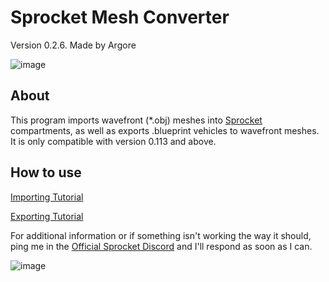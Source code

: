 # Sprocket Mesh Converter
Version 0.2.6. Made by Argore

![image](https://user-images.githubusercontent.com/45431685/150868568-5d657c4c-4c31-47ff-bc47-70cae00b9b59.png)


## About

This program imports wavefront (\*.obj) meshes into [Sprocket](https://store.steampowered.com/app/1674170/Sprocket/) compartments, as well as exports .blueprint vehicles to wavefront meshes. It is only compatible with version 0.113 and above.

## How to use 

[Importing Tutorial](https://github.com/ArgoreOfficial/SprocketMeshConverter/wiki/Importing-Tutorial)

[Exporting Tutorial](https://github.com/ArgoreOfficial/SprocketMeshConverter/wiki/Exporting-Tutorial)


For additional information or if something isn't working the way it should, ping me in the [Official Sprocket Discord](https://discord.gg/YYwcvmVuRP) and I'll respond as soon as I can.


![image](https://user-images.githubusercontent.com/45431685/148399805-2b594068-9b18-4a44-955d-ec228bb59331.png)
